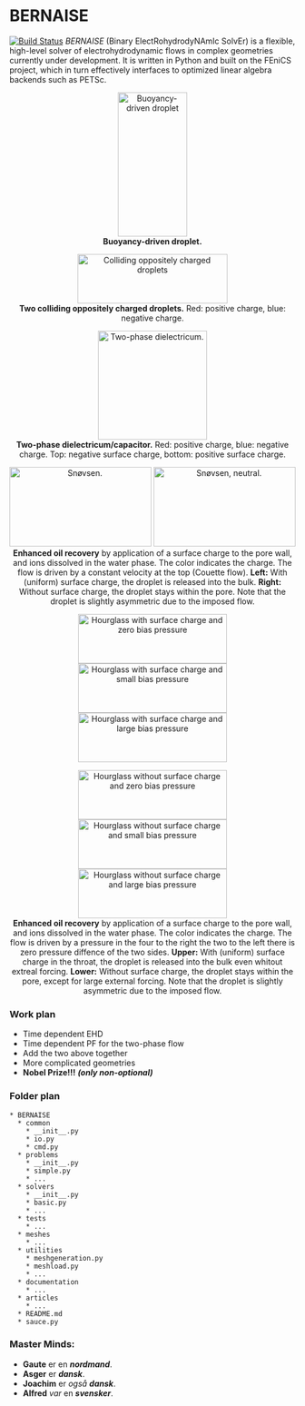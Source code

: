 # BERNAISE
[![Build Status](https://travis-ci.org/gautelinga/BERNAISE.svg?branch=master)](https://travis-ci.org/gautelinga/BERNAISE)
_BERNAISE_ (Binary ElectRohydrodyNAmIc SolvEr) is a flexible, high-level solver of electrohydrodynamic flows in complex geometries currently under development.
It is written in Python and built on the FEniCS project, which in turn effectively interfaces to optimized linear algebra backends such as PETSc.

<p align="center">
    <img src="http://www.nbi.dk/~linga/bernaise/droplet.gif" width=122 height=254 alt="Buoyancy-driven droplet"/>
    <br /><b>Buoyancy-driven droplet.</b>
</p>
<p align="center">
    <img src="http://www.nbi.dk/~linga/bernaise/charged_droplets.gif" width=264 height=87 alt="Colliding oppositely charged droplets"/><br />
    <b>Two colliding oppositely charged droplets.</b> Red: positive charge, blue: negative charge.
</p>
<p align="center">
    <img src="http://www.nbi.dk/~linga/bernaise/dielectric_faster.gif" width=192 height=192 alt="Two-phase dielectricum."/><br />
    <b>Two-phase dielectricum/capacitor.</b> Red: positive charge, blue: negative charge. Top: negative surface charge, bottom: positive surface charge.
</p>
<p align="center">
    <img src="http://www.nbi.dk/~linga/bernaise/snoevsen.gif" width=250 height=140 alt="Snøvsen."/>
    <img src="http://www.nbi.dk/~linga/bernaise/snoevsen_neutral.gif" width=250 height=140 alt="Snøvsen, neutral."/><br />
    <b>Enhanced oil recovery</b> by application of a surface charge to the pore wall, and ions dissolved in the water phase. The color indicates the charge. The flow is driven by a constant velocity at the top (Couette flow). <b>Left:</b> With (uniform) surface charge, the droplet is released into the bulk. <b>Right:</b> Without surface charge, the droplet stays within the pore. Note that the droplet is slightly asymmetric due to the imposed flow.
</p>

<p align="center">
    <img src="http://www.nbi.dk/~linga/bernaise/hourglass_pore/p0cm10.gif" width=262 height=87 alt="Hourglass with surface charge and zero bias pressure"/>
    <img src="http://www.nbi.dk/~linga/bernaise/hourglass_pore/p5cm10.gif" width=262 height=87 alt="Hourglass with surface charge and small bias pressure"/>
    <img src="http://www.nbi.dk/~linga/bernaise/hourglass_pore/p50cm10.gif" width=262 height=87 alt="Hourglass with surface charge and large bias pressure"/><br />
</p>
<p align="center">
    <img src="http://www.nbi.dk/~linga/bernaise/hourglass_pore/p0c0.gif" width=262 height=87 alt="Hourglass without  surface charge and zero bias pressure"/>
    <img src="http://www.nbi.dk/~linga/bernaise/hourglass_pore/p5c0.gif" width=262 height=87 alt="Hourglass without surface charge and small bias pressure"/>
    <img src="http://www.nbi.dk/~linga/bernaise/hourglass_pore/p50c0.gif" width=262 height=87 alt="Hourglass without surface charge and large bias pressure"/><br />
    <b>Enhanced oil recovery</b> by application of a surface charge to the pore wall, and ions dissolved in the water phase. The color indicates the charge. The flow is driven by a pressure in the four to the right the two to the left there is zero pressure diffence of the two sides. <b>Upper:</b> With (uniform) surface charge in the throat, the droplet is released into the bulk even whitout extreal forcing. <b>Lower:</b> Without surface charge, the droplet stays within the pore, except for large external forcing. Note that the droplet is slightly asymmetric due to the imposed flow.
</p>

### Work plan

* Time dependent EHD
* Time dependent PF for the two-phase flow  
* Add the two above together
* More complicated geometries
* **Nobel Prize!!!** ***(only non-optional)***

### Folder plan
```
* BERNAISE
  * common
    * __init__.py
    * io.py
    * cmd.py
  * problems
    * __init__.py
    * simple.py
    * ...
  * solvers
    * __init__.py
    * basic.py
    * ...
  * tests
    * ...
  * meshes
    * ...
  * utilities
    * meshgeneration.py
    * meshload.py
    * ...
  * documentation
    * ...
  * articles
    * ...
  * README.md
  * sauce.py
```

### Master Minds: 
* **Gaute** er en ***nordmand***.
* **Asger** er ***dansk***.
* **Joachim** er *også* ***dansk***.
* **Alfred** *var* en ***svensker***.
